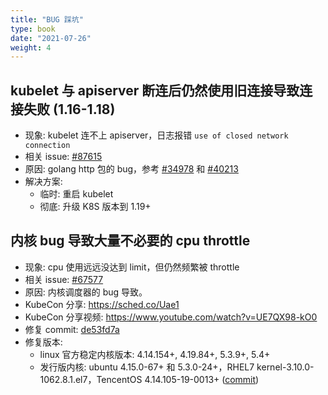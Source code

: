 ```yaml
---
title: "BUG 踩坑"
type: book
date: "2021-07-26"
weight: 4
---
```


## kubelet 与 apiserver 断连后仍然使用旧连接导致连接失败 (1.16-1.18)

* 现象: kubelet 连不上 apiserver，日志报错 `use of closed network connection`
* 相关 issue: [#87615](https://github.com/kubernetes/kubernetes/issues/87615)
* 原因: golang http 包的 bug，参考 [#34978](https://github.com/golang/go/issues/34978) 和 [#40213](https://github.com/golang/go/issues/40213)
* 解决方案:
  * 临时: 重启 kubelet
  * 彻底: 升级 K8S 版本到 1.19+

## 内核 bug 导致大量不必要的 cpu throttle
* 现象: cpu 使用远远没达到 limit，但仍然频繁被 throttle
* 相关 issue: [#67577](https://github.com/kubernetes/kubernetes/issues/67577)
* 原因: 内核调度器的 bug 导致。
* KubeCon 分享: https://sched.co/Uae1
* KubeCon 分享视频: https://www.youtube.com/watch?v=UE7QX98-kO0
* 修复 commit: [de53fd7a](https://github.com/torvalds/linux/commit/de53fd7aedb100f03e5d2231cfce0e4993282425)
* 修复版本:
  * linux 官方稳定内核版本: 4.14.154+, 4.19.84+, 5.3.9+, 5.4+
  * 发行版内核: ubuntu 4.15.0-67+ 和 5.3.0-24+，RHEL7 kernel-3.10.0-1062.8.1.el7，TencentOS 4.14.105-19-0013+ ([commit](https://github.com/Tencent/TencentOS-kernel/commit/77d6fbc204337530f9030a4d700e00cd13618368))
